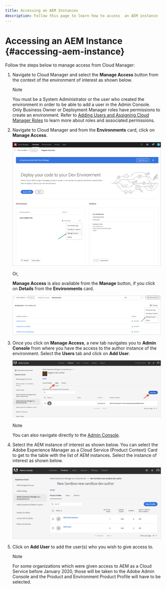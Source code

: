 ```yaml
---
title: Accessing an AEM Instances 
description: Follow this page to learn how to access  an AEM instance
---
```


# Accessing an AEM Instance {#accessing-aem-instance}

Follow the steps below to manage access from Cloud Manager:

1. Navigate to Cloud Manager and select the **Manage Access** button from the context of the environment of interest as shown below.

   >[!NOTE]
   >You must be a System Administrator or the user who created the environment in order to be able to add a user in the Admin Console. Only Business Owner or Deployment Manager roles have permissions to create an environment. Refer to [Adding Users and Assigning Cloud Manager Roles](/help/onboarding/what-is-required/add-users-assign-cm-roles.md) to learn more about roles and associated permissions.

1. Navigate to Cloud Manager and from the **Environments** card, click on **Manage Access**.

   ![](/help/onboarding/getting-access-to-aem-in-cloud/assets/sys-admin6.png)

   Or,

   **Manage Access** is also available from the **Manage** button, if you click on **Details** from the **Environments** card.

   ![](/help/onboarding/getting-access-to-aem-in-cloud/assets/sys-admin4.png)


1. Once you click on **Manage Access**, a new tab navigates you to **Admin Console** from where you have the access to the author instance of the environment. Select the **Users** tab and click on **Add User**.

    ![](/help/onboarding/what-is-required/assets/admin-console-5.png)

   >[!NOTE]
   >You can also navigate directly to the [Admin Console](https://adminconsole.adobe.com).

1. Select the AEM instance of interest as shown below. You can select the Adobe Experience Manager as a Cloud Service (Product Context) Card to get to the table with the list of AEM instances. Select the instance of interest as shown below.

   ![](/help/onboarding/getting-access-to-aem-in-cloud/assets/sys-admin-2.png)

1. Click on **Add User** to add the user(s) who you wish to give access to.

   >[!NOTE]
   >For some organizations which were given access to AEM as a Cloud Service before January 2020, those will be taken to the Adobe Admin Console and the Product and Environment Product Profile will have to be selected.

